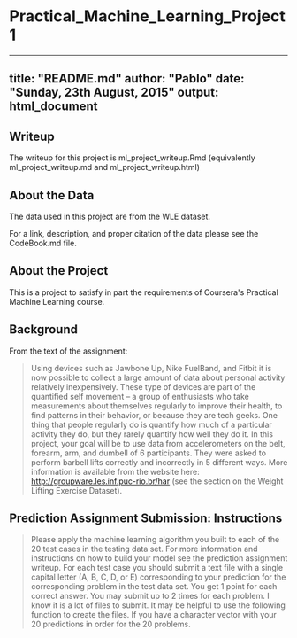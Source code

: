 # Practical_Machine_Learning_Project1
----------------------------------------------------------------------------
title: "README.md"
author: "Pablo"
date: "Sunday, 23th August, 2015"
output: html_document
--------------------------------------------------------------------------------

## Writeup
The writeup for this project is ml_project_writeup.Rmd (equivalently ml_project_writeup.md and ml_project_writeup.html)

## About the Data
The data used in this project are from the WLE dataset.

For a link, description, and proper citation of the data please see the CodeBook.md file.

## About the Project
This is a project to satisfy in part the requirements of Coursera's Practical Machine Learning course.

## Background

From the text of the assignment:

>Using devices such as Jawbone Up, Nike FuelBand, and Fitbit it is now possible to collect a large amount of data about personal activity relatively inexpensively. These type of devices are part of the quantified self movement – a group of enthusiasts who take measurements about themselves regularly to improve their health, to find patterns in their behavior, or because they are tech geeks. One thing that people regularly do is quantify how much of a particular activity they do, but they rarely quantify how well they do it. In this project, your goal will be to use data from accelerometers on the belt, forearm, arm, and dumbell of 6 participants. They were asked to perform barbell lifts correctly and incorrectly in 5 different ways. More information is available from the website here: http://groupware.les.inf.puc-rio.br/har (see the section on the Weight Lifting Exercise Dataset).

## Prediction Assignment Submission: Instructions
>Please apply the machine learning algorithm you built to each of the 20 test cases in the testing data set. For more information and instructions on how to build your model see the prediction assignment writeup. For each test case you should submit a text file with a single capital letter (A, B, C, D, or E) corresponding to your prediction for the corresponding problem in the test data set. You get 1 point for each correct answer. You may submit up to 2 times for each problem. I know it is a lot of files to submit. It may be helpful to use the following function to create the files. If you have a character vector with your 20 predictions in order for the 20 problems.
